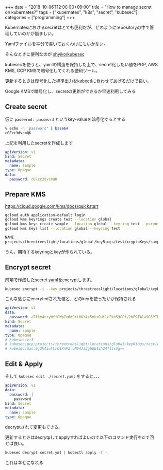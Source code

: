 +++
date = "2018-10-06T12:00:00+09:00"
title = "How to manage secret on kubernates?"
tags = ["kubernates", "k8s", "secret", "kubesec"]
categories = ["programming"]
+++

Kubernatesにおけるsecretはとても便利だが、どのようにrepositoryの中で管理していのかが悩ましい。

Yamlファイルを平分で書いておくわけにもいかない。

そんなときに便利なのが [shyiko/kubesec](https://github.com/shyiko/kubesec)

kubesecを使うと、yamlの構造を保持した上で、secret化したい値をPGP, AWS KMS, GCP KMSで暗号化してくれる便利ツール。

更新するときは復号化した標準出力をkubectlに食わせてあげるだけで良い。

Google KMSで暗号化し、secretの更新ができるか早速利用してみる

## Create secret

仮に `passwrod: password` というkey-valueを暗号化するとする

```bash
% echo -n 'password' | base64
cGFzc3dvcmQK
```

上記を利用したsecretを作成します

```yaml
apiVersion: v1
kind: Secret
metadata:
  name: sample
type: Opaque
data:
  password: cGFzc3dvcmQK
```

## Prepare KMS

https://cloud.google.com/kms/docs/quickstart

```bash
gcloud auth application-default login
gcloud kms keyrings create test --location global
gcloud kms keys create sample --location global --keyring test --purpose encryption
gcloud kms keys list --location global --keyring test

NAME                                                                       PURPOSE          LABELS  PRIMARY_ID  PRIMARY_STATE
projects/threetreeslight/locations/global/keyRings/test/cryptoKeys/sample  ENCRYPT_DECRYPT          1           ENABLED
```

うん、期待するkeyringとkeyが作られている。

## Encrypt secret

前項で作成したsecret.yamlをencryptします。

```bash
kubesec encrypt -i --key projects/threetreeslight/locations/global/keyRings/test/cryptoKeys/sample ./secret.yaml
```

こんな感じにencrytedされた値と、どのkeyを使ったかが保持される

```yaml
apiVersion: v1
data:
  password: aTfkm4tryWYfGWpZx6dGrLHKYAx5mhsOUtluPkn59CPi/2nP9TAla9O3PThiwXY3.pfZ4PTL0SEn0+sQ1.DQbjzCifiDBY8e0l9lkd1A==
kind: Secret
metadata:
  name: sample
type: Opaque
# kubesec:v:3
# kubesec:gcp:projects/threetreeslight/locations/global/keyRings/test/cryptoKeys/sample:CiQA5SKQOo6rnU5BREIFwG6zv5QyXNhYFuklEA5DL0nnjPSYuasSSQCMV2a2Cgb1CKkxLR8tImdibCMKdaS66AE3DB7uFsBEmssNYiousaGUl9oMSfMrOZ/+dUn2+tmhBVna+cTornXKQSmHn1J0LsI=
# kubesec:mac:ej2MAiuTLrO1XnF2.uN54JJ3gbQE13A24flicSg==
```

## Edit & Apply

そして `kubesec edit ./secret.yaml` をすると、、、

```yaml
apiVersion: v1
data:
  password: |
    password
kind: Secret
metadata:
  name: sample
type: Opaque
```

decryptされて変更もできる。

更新するときはdecrytpしてapplyすればよいので以下のコマンド実行をciで回せば良い。

```bash
kubesec decrypt secret.yml | kubectl apply -f -
```

これは幸せになれる
